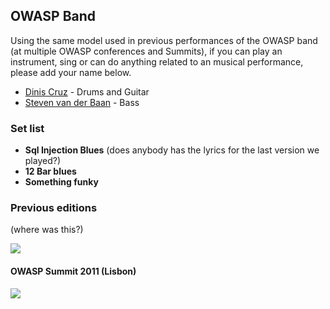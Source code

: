 ## OWASP Band

Using the same model used in previous performances of the OWASP band (at multiple OWASP conferences and Summits), if you can play an instrument, sing or can do anything related to an musical performance, please add your name below.

* [Dinis Cruz](../Participants/Dinis-Cruz.md) - Drums and Guitar
* [Steven van der Baan](../Participants/Steven-van-der-Baan.md) - Bass


### Set list

* **Sql Injection Blues** (does anybody has the lyrics for the last version we played?)
* **12 Bar blues**
* **Something funky**

### Previous editions

(where was this?)

![](https://cloud.githubusercontent.com/assets/656739/19942716/97fc3f4e-a12c-11e6-8a22-badffca70a92.png)

#### OWASP Summit 2011 (Lisbon)

![](https://lh3.googleusercontent.com/X0Cu9r1oMMVKQMdi3_RgRiek4YQ_FT9NVymBdC9mpiFQ4RJ4m07a1vbQAcD13uhOdyR2XZnf9ICMEg=w5120-h3200-rw-no)
